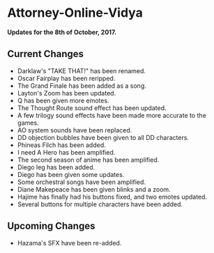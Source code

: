 # Attorney-Online-Vidya
__Updates for the 8th of October, 2017.__

## Current Changes
* Darklaw's "TAKE THAT!" has been renamed.
* Oscar Fairplay has been reripped.
* The Grand Finale has been added as a song.
* Layton's Zoom has been updated.
* Q has been given more emotes.
* The Thought Route sound effect has been updated.
* A few trilogy sound effects have been made more accurate to the games.
* AO system sounds have been replaced.
* DD objection bubbles have been given to all DD characters.
* Phineas Filch has been added.
* I need A Hero has been amplified.
* The second season of anime has been amplified.
* Diego leg has been added.
* Diego has been given some updates.
* Some orchestral songs have been amplified.
* Diane Makepeace has been given blinks and a zoom.
* Hajime has finally had his buttons fixed, and two emotes updated.
* Several buttons for multiple characters have been added.

## Upcoming Changes
* Hazama's SFX have been re-added.

